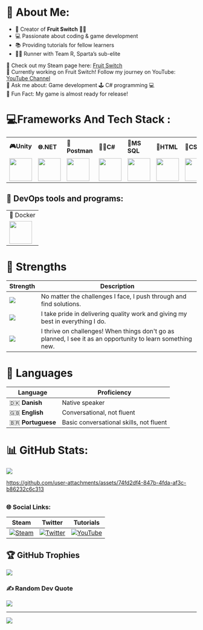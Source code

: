 # 💫 About Me:

- 👋 Creator of **Fruit Switch** 🍉🍊<br>
- 💻 Passionate about coding & game development<br>
- 📚 Providing tutorials for fellow learners<br>
- 🏃‍♂️ Runner with Team R, Sparta’s sub-elite<br>

🔗 Check out my Steam page here: [Fruit Switch](https://store.steampowered.com/app/2248480/Fruit_Switch/)<br>
🔭 Currently working on Fruit Switch! Follow my journey on YouTube: [YouTube Channel](https://www.youtube.com/@FruitSwitch)<br>
🤔 Ask me about: Game development 🕹️ C# programming 💻<br>
🎉 Fun Fact: My game is almost ready for release!







<h1> 💻Frameworks And Tech Stack : </h1>
<table>
  <tr>
    <td><b>🎮Unity</b></td>
    <td><b>🌐.NET</b></td>
    <td><b>📮Postman</b></td>
    <td><b>🧑‍💻C#</b></td>
    <td><b>🐬MS SQL</b></td>
    <td><b>📝HTML</b></td>
    <td><b>🎨CSS</b></td>
    <td><b>💻JavaScript</b></td>
  </tr>
  <tr>
    <td><img src="https://cdn.jsdelivr.net/gh/devicons/devicon@latest/icons/unity/unity-original.svg" / Width=60px"></td>
    <td><img src="https://cdn.jsdelivr.net/gh/devicons/devicon@latest/icons/dot-net/dot-net-plain-wordmark.svg" / Width=60px"></td>
    <td><img src="https://cdn.jsdelivr.net/gh/devicons/devicon@latest/icons/postman/postman-original.svg" / Width=60px"></td>
    <td><img src="https://cdn.jsdelivr.net/gh/devicons/devicon@latest/icons/csharp/csharp-original.svg" / Width=60px"></td>
    <td><img src="https://cdn.jsdelivr.net/gh/devicons/devicon@latest/icons/microsoftsqlserver/microsoftsqlserver-original.svg" / Width=60px"></td>
    <td><img src="https://cdn.jsdelivr.net/gh/devicons/devicon@latest/icons/html5/html5-original.svg" / Width=60px"></td>
    <td><img src="https://cdn.jsdelivr.net/gh/devicons/devicon@latest/icons/css3/css3-original.svg" / Width=60px"></td>
    <td><img src="https://cdn.jsdelivr.net/gh/devicons/devicon@latest/icons/javascript/javascript-original.svg" / Width=60px"></td>
  </tr>
</table>


<h2>🚀 DevOps tools and programs:</h2>
<table>
  <tr>
    <td>🐳 Docker</td>
  </tr>
    <tr>
     <td><img src="https://cdn.jsdelivr.net/gh/devicons/devicon@latest/icons/docker/docker-original.svg" / width=60px"></td>
  </tr>
  </table>


# 💪 Strengths
| Strength                      | Description                                               |
|-------------------------------|-----------------------------------------------------------|
| ![](https://img.shields.io/badge/Never%20Give%20Up-%E2%9A%A1%EF%B8%8F-red)  | No matter the challenges I face, I push through and find solutions. |
| ![](https://img.shields.io/badge/Always%20Striving%20for%20Excellence-%F0%9F%8C%B1-yellow) | I take pride in delivering quality work and giving my best in everything I do. |
| ![](https://img.shields.io/badge/Learning%20from%20Failures-%F0%9F%93%9A-blue)   | I thrive on challenges! When things don't go as planned, I see it as an opportunity to learn something new. |


# 🏡 Languages
| Language      | Proficiency                                        |
|---------------|----------------------------------------------------|
| 🇩🇰 **Danish**    | Native speaker                                     |
| 🇬🇧 **English**   | Conversational, not fluent                         |
| 🇧🇷 **Portuguese**| Basic conversational skills, not fluent           |




# 📊 GitHub Stats:
![](https://github-readme-stats.vercel.app/api/top-langs/?username=PlutoGamerpro&theme=dark&hide_border=false&include_all_commits=true&count_private=false&layout=compact&random=123456)<br/>








https://github.com/user-attachments/assets/74fd2df4-847b-4fda-af3c-b86232c6c313


## <h3> 🌐 Social Links: </h3>      
| **Steam** | **Twitter** | **Tutorials**|
|-----------|-------------|--------------|
| [![Steam](https://img.icons8.com/?size=48&id=zNqjI8XKkCv0&format=png)](https://store.steampowered.com/app/2248480/Fruit_Switch/) | [![Twitter](https://img.icons8.com/?size=50&id=phOKFKYpe00C&format=png)](https://x.com/Fruit_Switch) | [![YouTube](https://img.icons8.com/?size=48&id=19318&format=png)](https://www.youtube.com/@CodeByScript) |



## 🏆 GitHub Trophies
![](https://github-profile-trophy.vercel.app/?username=Code-By-Script&theme=gruvbox&no-frame=false&no-bg=true&margin-w=4)

### ✍️ Random Dev Quote
![](https://quotes-github-readme.vercel.app/api?type=horizontal&theme=radical)

---
[![](https://visitcount.itsvg.in/api?id=Code-By-Script&icon=0&color=0)](https://visitcount.itsvg.in)

